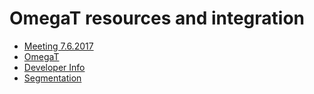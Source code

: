 # OmegaT resources and integration

- [Meeting 7.6.2017](Meeting_2017-6-7.md)
- [OmegaT](OmegaT.md)
- [Developer Info](OmegaTTDeveloperInfo.md)
- [Segmentation](Segmentation.md)
